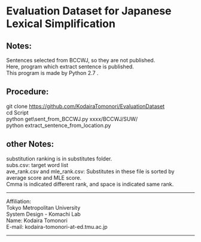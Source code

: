 # Evaluation Dataset for Japanese Lexical Simplification

## Notes:
  Sentences selected from BCCWJ, so they are not published.  
  Here, program which extract sentence is published.  
  This program is made by Python 2.7 .  


## Procedure:
  git clone https://github.com/KodairaTomonori/EvaluationDataset  
  cd Script  
  python get\sent\_from\_BCCWJ.py xxxx/BCCWJ/SUW/  
  python extract\_sentence\_from\_location.py  


## other Notes:
  substitution ranking is in substitutes folder.  
  subs.csv: target word list   
  ave\_rank.csv and mle\_rank.csv: Substitutes in these file  is sorted by average score and MLE score.   
  Cmma is indicated different rank, and space is indicated same rank.  


---------------
  Affiliation:   
    Tokyo Metropolitan University   
      System Design - Komachi Lab  
  Name: Kodaira Tomonori  
  E-mail: kodaira-tomonori-at-ed.tmu.ac.jp  

---------------

